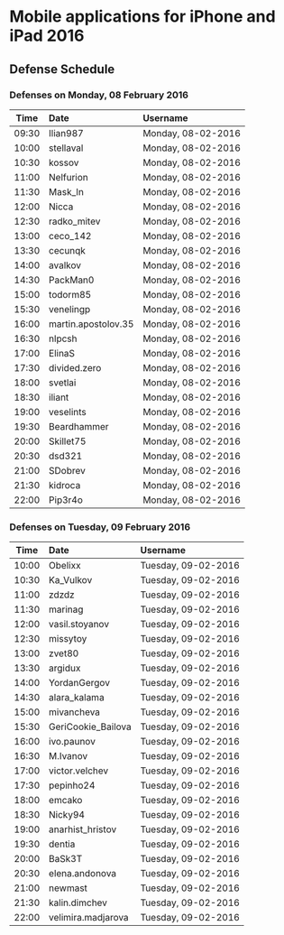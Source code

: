 # Mobile applications for iPhone and iPad 2016
##  Defense Schedule

### Defenses on Monday, 08 February 2016

| Time  | Date                | Username           |
|:-----:|:--------------------|:-------------------|
| 09:30 | Ilian987            | Monday, 08-02-2016 |
| 10:00 | stellaval           | Monday, 08-02-2016 |
| 10:30 | kossov              | Monday, 08-02-2016 |
| 11:00 | Nelfurion           | Monday, 08-02-2016 |
| 11:30 | Mask_ln             | Monday, 08-02-2016 |
| 12:00 | Nicca               | Monday, 08-02-2016 |
| 12:30 | radko_mitev         | Monday, 08-02-2016 |
| 13:00 | ceco_142            | Monday, 08-02-2016 |
| 13:30 | cecunqk             | Monday, 08-02-2016 |
| 14:00 | avalkov             | Monday, 08-02-2016 |
| 14:30 | PackMan0            | Monday, 08-02-2016 |
| 15:00 | todorm85            | Monday, 08-02-2016 |
| 15:30 | venelingp           | Monday, 08-02-2016 |
| 16:00 | martin.apostolov.35 | Monday, 08-02-2016 |
| 16:30 | nlpcsh              | Monday, 08-02-2016 |
| 17:00 | ElinaS              | Monday, 08-02-2016 |
| 17:30 | divided.zero        | Monday, 08-02-2016 |
| 18:00 | svetlai             | Monday, 08-02-2016 |
| 18:30 | iliant              | Monday, 08-02-2016 |
| 19:00 | veselints           | Monday, 08-02-2016 |
| 19:30 | Beardhammer         | Monday, 08-02-2016 |
| 20:00 | Skillet75           | Monday, 08-02-2016 |
| 20:30 | dsd321              | Monday, 08-02-2016 |
| 21:00 | SDobrev             | Monday, 08-02-2016 |
| 21:30 | kidroca             | Monday, 08-02-2016 |
| 22:00 | Pip3r4o             | Monday, 08-02-2016 |


### Defenses on Tuesday, 09 February 2016

| Time  | Date               | Username            |
|:-----:|:-------------------|:--------------------|
| 10:00 | Obelixx            | Tuesday, 09-02-2016 |
| 10:30 | Ka_Vulkov          | Tuesday, 09-02-2016 |
| 11:00 | zdzdz              | Tuesday, 09-02-2016 |
| 11:30 | marinag            | Tuesday, 09-02-2016 |
| 12:00 | vasil.stoyanov     | Tuesday, 09-02-2016 |
| 12:30 | missytoy           | Tuesday, 09-02-2016 |
| 13:00 | zvet80             | Tuesday, 09-02-2016 |
| 13:30 | argidux            | Tuesday, 09-02-2016 |
| 14:00 | YordanGergov       | Tuesday, 09-02-2016 |
| 14:30 | alara_kalama       | Tuesday, 09-02-2016 |
| 15:00 | mivancheva         | Tuesday, 09-02-2016 |
| 15:30 | GeriCookie_Bailova | Tuesday, 09-02-2016 |
| 16:00 | ivo.paunov         | Tuesday, 09-02-2016 |
| 16:30 | M.Ivanov           | Tuesday, 09-02-2016 |
| 17:00 | victor.velchev     | Tuesday, 09-02-2016 |
| 17:30 | pepinho24          | Tuesday, 09-02-2016 |
| 18:00 | emcako             | Tuesday, 09-02-2016 |
| 18:30 | Nicky94            | Tuesday, 09-02-2016 |
| 19:00 | anarhist_hristov   | Tuesday, 09-02-2016 |
| 19:30 | dentia             | Tuesday, 09-02-2016 |
| 20:00 | BaSk3T             | Tuesday, 09-02-2016 |
| 20:30 | elena.andonova     | Tuesday, 09-02-2016 |
| 21:00 | newmast            | Tuesday, 09-02-2016 |
| 21:30 | kalin.dimchev      | Tuesday, 09-02-2016 |
| 22:00 | velimira.madjarova | Tuesday, 09-02-2016 |
